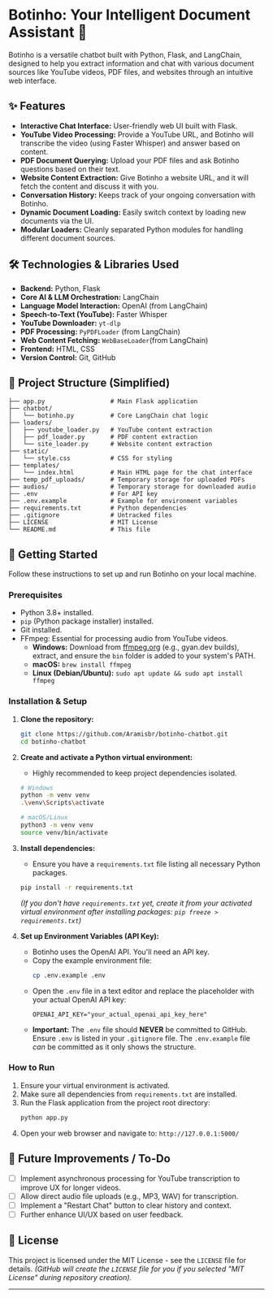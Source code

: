 # Botinho: Your Intelligent Document Assistant 🤖

Botinho is a versatile chatbot built with Python, Flask, and LangChain, designed to help you extract information and chat with various document sources like YouTube videos, PDF files, and websites through an intuitive web interface.

## ✨ Features

* **Interactive Chat Interface:** User-friendly web UI built with Flask.
* **YouTube Video Processing:** Provide a YouTube URL, and Botinho will transcribe the video (using Faster Whisper) and answer based on content.
* **PDF Document Querying:** Upload your PDF files and ask Botinho questions based on their text.
* **Website Content Extraction:** Give Botinho a website URL, and it will fetch the content and discuss it with you.
* **Conversation History:** Keeps track of your ongoing conversation with Botinho.
* **Dynamic Document Loading:** Easily switch context by loading new documents via the UI.
* **Modular Loaders:** Cleanly separated Python modules for handling different document sources.

## 🛠️ Technologies & Libraries Used

* **Backend:** Python, Flask
* **Core AI & LLM Orchestration:** LangChain
* **Language Model Interaction:** OpenAI (from LangChain)
* **Speech-to-Text (YouTube):** Faster Whisper
* **YouTube Downloader:** `yt-dlp`
* **PDF Processing:** `PyPDFLoader` (from LangChain)
* **Web Content Fetching:** `WebBaseLoader`(from LangChain)
* **Frontend:** HTML, CSS
* **Version Control:** Git, GitHub

## 📂 Project Structure (Simplified)

```botinho-chatbot/
├── app.py                  # Main Flask application
├── chatbot/
│   └── botinho.py          # Core LangChain chat logic
├── loaders/
│   ├── youtube_loader.py   # YouTube content extraction
│   ├── pdf_loader.py       # PDF content extraction
│   └── site_loader.py      # Website content extraction
├── static/
│   └── style.css           # CSS for styling
├── templates/
│   └── index.html          # Main HTML page for the chat interface
├── temp_pdf_uploads/       # Temporary storage for uploaded PDFs
├── audios/                 # Temporary storage for downloaded audio
├── .env                    # For API key
├── .env.example            # Example for environment variables
├── requirements.txt        # Python dependencies
├── .gitignore              # Untracked files
├── LICENSE                 # MIT License
└── README.md               # This file
```

## 🚀 Getting Started

Follow these instructions to set up and run Botinho on your local machine.

### Prerequisites

* Python 3.8+ installed.
* `pip` (Python package installer) installed.
* Git installed.
* FFmpeg: Essential for processing audio from YouTube videos.
    * **Windows:** Download from [ffmpeg.org](https://ffmpeg.org/download.html) (e.g., gyan.dev builds), extract, and ensure the `bin` folder is added to your system's PATH.
    * **macOS:** `brew install ffmpeg`
    * **Linux (Debian/Ubuntu):** `sudo apt update && sudo apt install ffmpeg`

### Installation & Setup

1.  **Clone the repository:**
    ```bash
    git clone https://github.com/Aramisbr/botinho-chatbot.git
    cd botinho-chatbot
    ```

2.  **Create and activate a Python virtual environment:**
    * Highly recommended to keep project dependencies isolated.
    ```bash
    # Windows
    python -m venv venv
    .\venv\Scripts\activate

    # macOS/Linux
    python3 -m venv venv
    source venv/bin/activate
    ```

3.  **Install dependencies:**
    * Ensure you have a `requirements.txt` file listing all necessary Python packages.
    ```bash
    pip install -r requirements.txt
    ```
    *(If you don't have `requirements.txt` yet, create it from your activated virtual environment after installing packages: `pip freeze > requirements.txt`)*

4.  **Set up Environment Variables (API Key):**
    * Botinho uses the OpenAI API. You'll need an API key.
    * Copy the example environment file:
        ```bash
        cp .env.example .env
        ```
    * Open the `.env` file in a text editor and replace the placeholder with your actual OpenAI API key:
        ```
        OPENAI_API_KEY="your_actual_openai_api_key_here"
        ```
    * **Important:** The `.env` file should **NEVER** be committed to GitHub. Ensure `.env` is listed in your `.gitignore` file. The `.env.example` file *can* be committed as it only shows the structure.

### How to Run

1.  Ensure your virtual environment is activated.
2.  Make sure all dependencies from `requirements.txt` are installed.
3.  Run the Flask application from the project root directory:
    ```bash
    python app.py
    ```
4.  Open your web browser and navigate to: `http://127.0.0.1:5000/`

## 🎯 Future Improvements / To-Do

* [ ] Implement asynchronous processing for YouTube transcription to improve UX for longer videos.
* [ ] Allow direct audio file uploads (e.g., MP3, WAV) for transcription.
* [ ] Implement a "Restart Chat" button to clear history and context.
* [ ] Further enhance UI/UX based on user feedback.

## 📄 License

This project is licensed under the MIT License - see the `LICENSE` file for details.
*(GitHub will create the `LICENSE` file for you if you selected "MIT License" during repository creation).*

---
